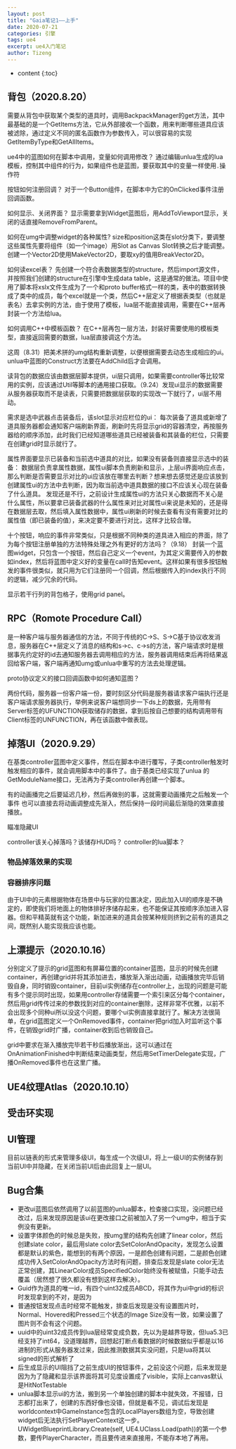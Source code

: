 ```yaml
---
layout: post
title: "Gaia笔记1——上手"
date: 2020-07-21
categories: 引擎
tags: ue4
excerpt: ue4入门笔记
author: Tizeng
---
```


* content
{:toc}

## 背包（2020.8.20）

需要从背包中获取某个类型的道具时，调用BackpackManager的get方法，其中最基础的是一个GetItems方法，它从外部接收一个函数，用来判断哪些道具应该被滤除，通过定义不同的匿名函数作为参数传入，可以很容易的实现GetItemByType和GetAllItems。

ue4中的蓝图如何在脚本中调用，变量如何调用修改？
通过编辑unlua生成的lua模板，控制其中组件的行为，如果组件也是蓝图，要获取其中的变量一样使用`.`操作符

按钮如何注册回调？
对于一个Button组件，在脚本中为它的OnClicked事件注册回调函数。

如何显示、关闭界面？
显示需要拿到Widget蓝图后，用AddToViewport显示，关闭的话直接RemoveFromParent。

如何在umg中调整widget的各种属性?
size和position这类在slot分类下，要调整这些属性先要将组件（如一个image）用Slot as Canvas Slot转换之后才能调整。
创建一个Vector2D使用MakeVector2D，要取xy的值用BreakVector2D。

如何读excel表？
先创建一个符合表数据类型的structure，然后import源文件，并按照我们创建的structure在引擎中生成data table，这是通常的做法。项目中使用了脚本将xslx文件生成为了一个和proto buffer格式一样的类，表中的数据转换成了类中的成员，每个excel就是一个类，然后C++层定义了根据表类型（也就是表名）去拿实例的方法，由于使用了模板，lua层不能直接调用，需要在C++层再封装一个方法给lua。

如何调用C++中模板函数？
在C++层再包一层方法，封装好需要使用的模板类型，直接返回需要的数据，lua层直接调这个方法。

这周（8.31）把美术拼的umg结构重新调整，以便根据需要去动态生成相应的ui。unlua中蓝图的Construct方法要在AddChild后才会调用。

读背包的数据应该由数据层脚本提供，ui层只调用，如果需要controller等比较常用的实例，应该通过Util等脚本的通用接口获取。（9.24）发现ui显示的数据需要从服务器获取而不是读表，只需要把数据层获取的实现改一下就行了，ui层不用动。

需求是选中武器点击装备后，该slot显示对应栏位的ui：
每次装备了道具或新增了道具服务器都会通知客户端刷新界面，刷新时先将显示grid的容器清空，再按服务器给的顺序添加，此时我们已经知道哪些道具已经被装备和其装备的栏位，只需要在创建grid时显示就行了。

属性界面要显示已装备和当前选中道具的对比，如果没有装备则直接显示选中的装备：
数据层负责拿属性数据，属性ui脚本负责刷新和显示，上层ui界面响应点击，那么判断是否需要显示对比的ui应该放在哪里去判断？想来想去感觉还是应该放到创建属性ui的方法中去判断，因为取当前选中道具数据的接口不应该关心现在装备了什么道具。
发现还是不行，之前设计生成属性ui的方法只关心数据而不关心是什么属性，所以要拿已装备武器的什么属性来对比对属性ui来说是未知的，还是得在数据层去取，然后填入属性数据中，属性ui刷新的时候去查看有没有需要对比的属性值（即已装备的值），来决定要不要进行对比，这样才比较合理。

十个按钮，响应的事件非常类似，只是根据不同种类的道具进入相应的界面，除了为每个按钮注册单独的方法特殊处理之外有更好的方法吗？（9.18）
封装一个蓝图widget，只包含一个按钮，然后自己定义一个event，为其定义需要传入的参数如index，然后将蓝图中定义好的变量在call时告知event。这样如果有很多按钮触发的事件很类似，就只用为它们注册同一个回调，然后根据传入的index执行不同的逻辑，减少冗余的代码。

显示若干行列的背包格子，使用grid panel。

## RPC（Romote Procedure Call）

是一种客户端与服务器通信的方法，不同于传统的C->S、S->C基于协议收发消息，服务器在C++层定义了消息的结构和s->c、c->s的方法，客户端请求时是根据事先约定好的id去通知服务器去调用相应的方法，服务器调用结束后再将结果返回给客户端，客户端再通知umg或unlua中重写的方法去处理逻辑。

proto协议定义的接口回调函数中如何通知蓝图？

两份代码，服务器一份客户端一份，要时刻区分代码是服务器请求客户端执行还是客户端请求服务器执行，举例来说客户端想同步一下ds上的数据，先用带有Server标签的UFUNCTION获取储存的数据，拿到后按自己想要的结构调用带有Client标签的UNFUNCTION，再在该函数中做表现。

## 掉落UI（2020.9.29）

在基类controller蓝图中定义事件，然后在脚本中进行覆写，子类controller触发时触发相应的事件，就会调用脚本中的事件了。由于基类已经实现了unlua 的GetModuleName接口，无法再为子类controller再创建一个脚本。

有的动画播完之后要延迟几秒，然后再做别的事，这就需要动画播完之后触发一个事件
也可以直接去将动画调整成先渐入，然后保持一段时间最后渐隐的效果直接播放。

瞄准隐藏UI

controller该关心掉落吗？该储存HUD吗？
controller的lua脚本？

### 物品掉落效果的实现

### 容器排序问题

由于UI中的元素根据物体在场景中与玩家的位置决定，因此加入UI的顺序是不确定的，即使我们将地面上的物体排好序储存起来，也不能保证其按顺序添加进入容器。但和平精英就有这个功能，新加进来的道具会按某种规则挤到之前有的道具之间，既然别人能实现我应该也能。

## 上漂提示（2020.10.16）

分别定义了提示的grid蓝图和有屏幕位置的container蓝图，显示的时候先创建container，再创建grid并将其添加进去，播放渐入渐出动画，动画播放完毕后销毁自身，同时销毁container，目前ui实例储存在controller上，出现的问题是可能有多个提示同时出现，如果用controller存储需要一个索引来区分每个container，然后用grid传传过来的参数找到对应的container删除，这样非常不优雅，以前不会出现多个同种ui所以没这个问题，要哪个ui实例直接拿就行了。解决方法很简单，在grid蓝图定义一个OnRemoved事件，container把grid加入时监听这个事件，在销毁grid时广播，container收到后也销毁自己。

grid中要求在渐入播放完毕若干秒后播放渐出，这可以通过在OnAnimationFinished中判断结束动画类型，然后用SetTimerDelegate实现，广播OnRemoved事件也在这里广播。

## UE4纹理Atlas（2020.10.10）

## 受击环实现

## UI管理

目前以链表的形式来管理多级UI，每生成一个次级UI，将上一级UI的实例储存到当前UI中并隐藏，在关闭当前UI后由此回复上一层UI。

## Bug合集

* 更改ui蓝图后依然调用了以前蓝图的unlua脚本，检查接口实现，没问题已经改过，后来发现原因是该ui在更改接口之前被加入了另一个umg中，相当于实例没有更新。
* 设置字体颜色的时候总是失败，按umg里的结构先创建了linear color，然后创建slate color，最后用slate color去SetColorAndOpacity，发现怎么设置都是默认的紫色，能想到的有两个原因，一是颜色创建有问题，二是颜色创建成功传入SetColorAndOpacity方法时有问题，排查后发现是slate color无法正常创建，其LinearColor成员SpecifiedColor始终没有被赋值，只能手动去覆盖（居然想了很久都没有想到这样去解决）。
* Guid作为道具的唯一id，有四个uint32成员ABCD，将其作为ui中grid的标识时发现拿到的不对，是因为
* 普通按钮发现点击时经常不能触发，排查后发现是没有设置图片时，Normal、Hovered和Pressed三个状态的Image Size没有一致，如果设置了图片则不会有这个问题。
* uuid中的uint32成员传到lua层经常变成负数，先以为是越界导致，但lua5.3已经支持了int64，没道理越界，回想起打断点看数据的时候数据似乎都是以16进制的形式从服务器发过来，因此推测数据其实没问题，只是lua将其以signed的形式解析了
* 后生成显示的UI阻挡了之前生成UI的按钮事件，之前没这个问题，后来发现是因为为了隐藏和显示该界面将其可见度设置成了visible，实际上canvas默认是HitNotTestable
* unlua脚本显示ui的方法，搬到另一个单独创建的脚本中就失效，不报错，日志都打出来了，创建的东西好像也没错，但就是看不见，调试后发现是worldcontext中GameInstance包含的LocalPlayers数组为空，导致创建widget后无法执行SetPlayerContext这一步。UWidgetBlueprintLibrary.Create(self, UE4.UClass.Load(path))的第一个参数，要传PlayerCharacter，而且要传进来直接用，不能存本地了再用。
